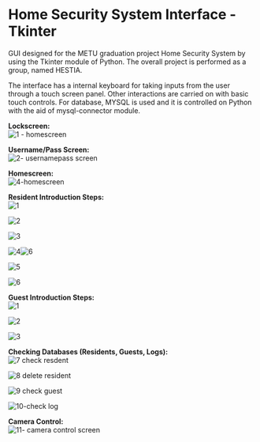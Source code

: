 # Home Security System Interface - Tkinter
 GUI designed for the METU graduation project Home Security System by using the Tkinter module of Python. The overall project is performed as a group, named HESTIA.



The interface has a internal keyboard for taking inputs from the user through a touch screen panel. Other interactions are carried on with basic touch controls. For database, MYSQL is used and it is controlled on Python with the aid of mysql-connector module.

**Lockscreen:**  
![1 - homescreen](https://user-images.githubusercontent.com/32621628/198093128-9e1e92f1-af77-43ef-b496-f3358a914393.jpg)


**Username/Pass Screen:**  
![2- usernamepass screen](https://user-images.githubusercontent.com/32621628/198093732-7d091b2d-d8b0-488e-a6ad-68bb4c3fb4b6.jpg) 


**Homescreen:**  
![4-homescreen](https://user-images.githubusercontent.com/32621628/198093830-072e4c38-eacc-4384-a76d-bf73e548ffbf.jpg)


**Resident Introduction Steps:**  
![1](https://user-images.githubusercontent.com/32621628/198094099-d34dcd01-77c1-4967-9f39-b3dde6258df7.jpg)

![2](https://user-images.githubusercontent.com/32621628/198094104-e62775f4-e5a0-4fde-9f42-b10d75d33326.jpg)

![3](https://user-images.githubusercontent.com/32621628/198094106-62c575dc-922d-4d0d-b87c-3ac37c4bc500.jpg)

![4](https://user-images.githubusercontent.com/32621628/198094109-649b2da3-bbad-4175-8807-b77cdd77602e.jpg)![6](https://user-images.githubusercontent.com/32621628/198094135-875df5a3-47aa-49a3-8ef7-64893c771c9a.jpg)

![5](https://user-images.githubusercontent.com/32621628/198094113-ca215616-a710-434e-a2d2-49ce828c123a.jpg)

![6](https://user-images.githubusercontent.com/32621628/198094227-744ddaf1-8590-4a31-aa80-09c449095c8e.jpg)


**Guest Introduction Steps:**  
![1](https://user-images.githubusercontent.com/32621628/198094253-90813cc0-04f5-4848-8a18-66258761a5d7.jpg)

![2](https://user-images.githubusercontent.com/32621628/198094261-45f423eb-3745-43b7-9e1f-700d62881d44.jpg)

![3](https://user-images.githubusercontent.com/32621628/198094277-c2dad91d-fc18-4d65-9876-ce4eef2d2aad.jpg)


**Checking Databases (Residents, Guests, Logs):**  
![7 check resdent](https://user-images.githubusercontent.com/32621628/198094411-e50aa913-9d4f-4418-8d25-5e32a3257fc7.jpg)

![8 delete resident](https://user-images.githubusercontent.com/32621628/198094431-7e05b54a-fee8-48b0-b1a5-2da791583235.jpg)

![9 check guest](https://user-images.githubusercontent.com/32621628/198094450-797062a8-f131-4ef6-9359-1772c4c3b949.jpg)

![10-check log](https://user-images.githubusercontent.com/32621628/198094472-0d941993-2570-4e58-ac60-16cf9be2ac76.jpg)

**Camera Control:**  
![11- camera control screen](https://user-images.githubusercontent.com/32621628/198095882-a7324132-d93e-47be-8f44-882bb6d2f397.jpg)
